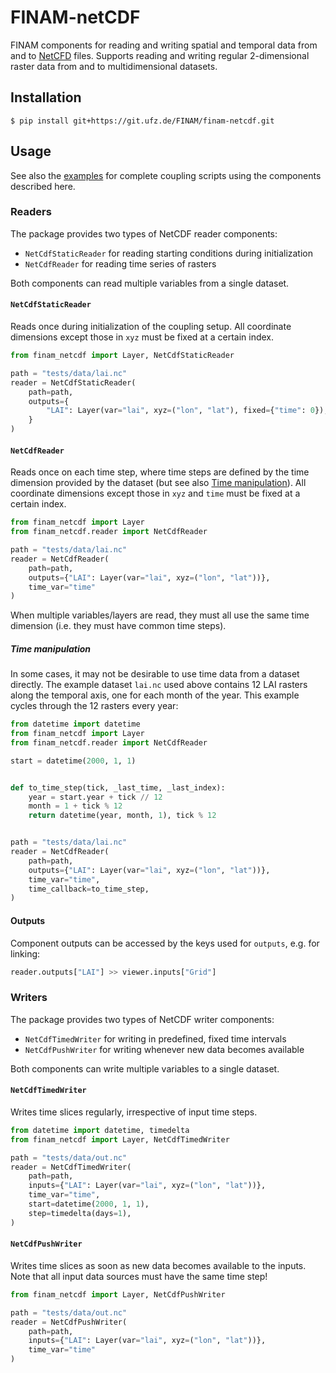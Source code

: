 # FINAM-netCDF

FINAM components for reading and writing spatial and temporal data from and to [NetCFD](https://www.unidata.ucar.edu/software/netcdf/) files.
Supports reading and writing regular 2-dimensional raster data from and to multidimensional datasets.

## Installation

```shell
$ pip install git+https://git.ufz.de/FINAM/finam-netcdf.git
```

## Usage

See also the [examples](examples) for complete coupling scripts using the components described here.

### Readers

The package provides two types of NetCDF reader components:

* `NetCdfStaticReader` for reading starting conditions during initialization
* `NetCdfReader` for reading time series of rasters

Both components can read multiple variables from a single dataset.

#### `NetCdfStaticReader`

Reads once during initialization of the coupling setup.
All coordinate dimensions except those in `xyz` must be fixed at a certain index.

```python
from finam_netcdf import Layer, NetCdfStaticReader

path = "tests/data/lai.nc"
reader = NetCdfStaticReader(
    path=path,
    outputs={
        "LAI": Layer(var="lai", xyz=("lon", "lat"), fixed={"time": 0}),
    }
)
```

#### `NetCdfReader`

Reads once on each time step, where time steps are defined by the time dimension provided by the dataset (but see also [Time manipulation](#time-manipulation)).
All coordinate dimensions except those in `xyz` and `time` must be fixed at a certain index.

```python
from finam_netcdf import Layer
from finam_netcdf.reader import NetCdfReader

path = "tests/data/lai.nc"
reader = NetCdfReader(
    path=path,
    outputs={"LAI": Layer(var="lai", xyz=("lon", "lat"))},
    time_var="time"
)
```

When multiple variables/layers are read, they must all use the same time dimension (i.e. they must have common time steps).

##### Time manipulation

In some cases, it may not be desirable to use time data from a dataset directly.
The example dataset `lai.nc` used above contains 12 LAI rasters along the temporal axis, one for each month of the year.
This example cycles through the 12 rasters every year:

```python
from datetime import datetime
from finam_netcdf import Layer
from finam_netcdf.reader import NetCdfReader

start = datetime(2000, 1, 1)


def to_time_step(tick, _last_time, _last_index):
    year = start.year + tick // 12
    month = 1 + tick % 12
    return datetime(year, month, 1), tick % 12


path = "tests/data/lai.nc"
reader = NetCdfReader(
    path=path,
    outputs={"LAI": Layer(var="lai", xyz=("lon", "lat"))},
    time_var="time",
    time_callback=to_time_step,
)
```

#### Outputs

Component outputs can be accessed by the keys used for `outputs`, e.g. for linking:

```python
reader.outputs["LAI"] >> viewer.inputs["Grid"]
```

### Writers

The package provides two types of NetCDF writer components:

* `NetCdfTimedWriter` for writing in predefined, fixed time intervals
* `NetCdfPushWriter` for writing whenever new data becomes available

Both components can write multiple variables to a single dataset.

#### `NetCdfTimedWriter`

Writes time slices regularly, irrespective of input time steps.

```python
from datetime import datetime, timedelta
from finam_netcdf import Layer, NetCdfTimedWriter

path = "tests/data/out.nc"
reader = NetCdfTimedWriter(
    path=path,
    inputs={"LAI": Layer(var="lai", xyz=("lon", "lat"))},
    time_var="time",
    start=datetime(2000, 1, 1),
    step=timedelta(days=1),
)
```

#### `NetCdfPushWriter`

Writes time slices as soon as new data becomes available to the inputs.
Note that all input data sources must have the same time step!

```python
from finam_netcdf import Layer, NetCdfPushWriter

path = "tests/data/out.nc"
reader = NetCdfPushWriter(
    path=path,
    inputs={"LAI": Layer(var="lai", xyz=("lon", "lat"))},
    time_var="time"
)
```

